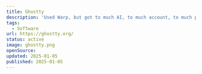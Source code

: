 ```yaml
---
title: Ghostty
description: 'Used Warp, but got to much AI, to much account, to much pushy in updates and it was slow. Giving Ghostty now a shot.'
tags:
  - Software
url: https://ghostty.org/
status: active
image: ghostty.png
openSource:
updated: 2025-01-05
published: 2025-01-05
---
```

